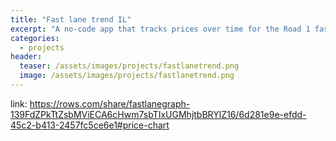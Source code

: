 ```yaml
---
title: "Fast lane trend IL"
excerpt: "A no-code app that tracks prices over time for the Road 1 fast lane in Israel"
categories:
  - projects
header:
  teaser: /assets/images/projects/fastlanetrend.png
  image: /assets/images/projects/fastlanetrend.png
---
```

  
link: https://rows.com/share/fastlanegraph-139FdZPkTtZsbMViECA6cHwm7sbTIxUGMhjtbBRYlZ16/6d281e9e-efdd-45c2-b413-2457fc5ce6e1#price-chart